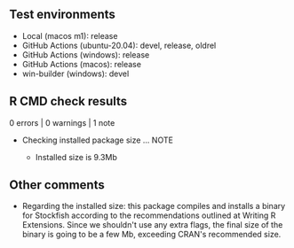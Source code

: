 ## Test environments

* Local (macos m1): release
* GitHub Actions (ubuntu-20.04): devel, release, oldrel
* GitHub Actions (windows): release
* GitHub Actions (macos): release
* win-builder (windows): devel

## R CMD check results

0 errors | 0 warnings | 1 note

* Checking installed package size ... NOTE

  * Installed size is 9.3Mb

## Other comments

* Regarding the installed size: this package compiles and installs a binary for
Stockfish according to the recommendations outlined at Writing R Extensions.
Since we shouldn't use any extra flags, the final size of the binary is going to
be a few Mb, exceeding CRAN's recommended size.
